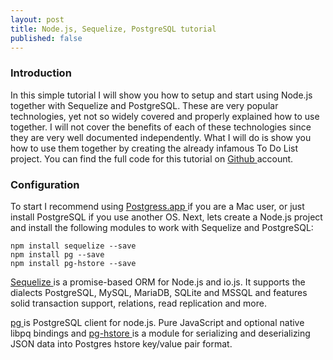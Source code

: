 ```yaml
---
layout: post
title: Node.js, Sequelize, PostgreSQL tutorial
published: false
---
```


### Introduction

In this simple tutorial I will show you how to setup and start using Node.js together with Sequelize and PostgreSQL. These are very 
popular technologies, yet not so widely covered and properly explained how to use together. I will not cover the benefits of each of these technologies since they are very well documented independently. What I will do is show you how to use them together by creating the already infamous To Do List project.
You can find the full code for this tutorial on <a href="https://github.com/andreivisan/node-sequelize-postgresql" target="_blank"> Github </a> account.

### Configuration

To start I recommend using <a href="http://postgresapp.com/" target="_blank"> Postgress.app </a> if you are a Mac user, or just install PostgreSQL if you use another OS.
Next, lets create a Node.js project and install the following modules to work with Sequelize and PostgreSQL:

  ```
  npm install sequelize --save
  npm install pg --save
  npm install pg-hstore --save
  ```
  
<a href="http://docs.sequelizejs.com/en/latest/docs/getting-started/" target="_blank"> Sequelize </a> is a promise-based ORM for Node.js and io.js. It supports the dialects PostgreSQL, MySQL, MariaDB, SQLite and MSSQL and features solid transaction support, relations, read replication and more.

<a href="https://www.npmjs.com/package/pg" target="_blank"> pg <a> is PostgreSQL client for node.js. Pure JavaScript and optional native libpq bindings and <a href="https://www.npmjs.com/package/pg-hstore" target="_blank"> pg-hstore </a> is a module for serializing and deserializing JSON data into Postgres hstore key/value pair format.
  

  
